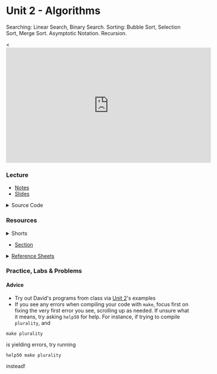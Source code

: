 # Unit 2 - Algorithms

Searching: Linear Search, Binary Search. Sorting: Bubble Sort, Selection Sort, Merge Sort. Asymptotic Notation. Recursion.

<<iframe width="560" height="315" src="https://www.youtube.com/embed/jZzyERW7h1A?si=Bgs75CUWSgHR3hzK" title="YouTube video player" frameborder="0" allow="accelerometer; autoplay; clipboard-write; encrypted-media; gyroscope; picture-in-picture; web-share" referrerpolicy="strict-origin-when-cross-origin" allowfullscreen></iframe>

### Lecture

  - [Notes](https://cs50.harvard.edu/ap/2025/curriculum/x/notes/3/)
  - [Slides](https://docs.google.com/presentation/d/1ENhWmVm9qc0covRXjfML3sU54Z--jTI377B52pHtKKo/edit?usp=sharing)

<details>
  <summary>Source Code</summary>
    <ul>
      <li><a href="https://cdn.cs50.net/2023/fall/lectures/3/src3/">Index</a></li>
      <li><a href="https://cdn.cs50.net/2023/fall/lectures/3/src3.pdf">PDF</a></li>
      <li><a href="https://cdn.cs50.net/2023/fall/lectures/3/src3.zip">Zip</a></li>
    </ul>
</details>

### Resources

<details>  
  <summary>Shorts</summary>
  <ol>
    <li><a href="https://www.youtube.com/watch?v=TwsgCHYmbbA">Linear Search</a></li>
    <li><a href="https://www.youtube.com/watch?v=T98PIp4omUA">Binary Search</a></li>
    <li><a href="https://www.youtube.com/watch?v=RT-hUXUWQ2I">Bubble Sort</a></li>
    <li><a href="https://www.youtube.com/watch?v=3hH8kTHFw2A">Selection Sort</a></li>
    <li><a href="https://www.youtube.com/watch?v=mz6tAJMVmfM">Recursion</a></li>
    <li><a href="https://www.youtube.com/watch?v=Ns7tGNbtvV4">Merge Sort</a></li>
    <li><a href="https://www.youtube.com/watch?v=ktWL3nN38ZA">Algorithm Summary</a></li>
  </ol>
</details>

- [Section](https://cs50.harvard.edu/ap/2025/curriculum/x/sections/3/)

<details><summary><a href="\apcsp\assets\pdfs\ch3_ref_sheets_2020.pdf">Reference Sheets</a></summary>
  <ul>
    <li><a href="\apcsp\assets\pdfs\linear_search.pdf">Linear Search</a></li>
    <li><a href="\apcsp\assets\pdfs\binary_search.pdf">Binary Search</a></li>
    <li><a href="\apcsp\assets\pdfs\computational_complexity.pdf">Computational Complexity</a></li>
    <li><a href="\apcsp\assets\pdfs\bubble_sort.pdf">Bubble Sort</a></li>
    <li><a href="\apcsp\assets\pdfs\selection_sort.pdf">Selection Sort</a></li>
    <li><a href="\apcsp\assets\pdfs\recursion.pdf">Recursion</a></li>
    <li><a href="\apcsp\assets\pdfs\merge_sort.pdf">Merge Sort</a></li>
  </ul>
</details>

### Practice, Labs & Problems

<!-- - [Lab 3](https://cs50.harvard.edu/ap/2024/curriculum/x/labs/3/)
- [Practice Problems](https://cs50.harvard.edu/ap/2024/problems/3/)
- Problem Sets:
  - Submit [Plurality](https://cs50.harvard.edu/ap/2024/curriculum/x/psets/3/plurality/)
  - Submit **one** of the following:
    - [Runoff](https://cs50.harvard.edu/ap/2024/curriculum/x/psets/3/runoff/), if feeling less comfortable
    - [Tideman](https://cs50.harvard.edu/ap/2024/curriculum/x/psets/3/tideman/), if feeling more comfortable -->


#### Advice
- Try out David's programs from class via [Unit 2](https://cdn.cs50.net/2022/fall/lectures/3/src3.pdf)'s examples
- If you see any errors when compiling your code with `make`, focus first on fixing the very first error you see, scrolling up as needed. If unsure what it means, try asking `help50` for help. For instance, if trying to compile `plurality`, and

```
make plurality 
```

is yielding errors, try running

```
help50 make plurality
```

instead!



<!-- <details>  
  <summary>Labs</summary>
  <ul>
    <li><a href="https://lab.cs50.io/candib80/cs50labs/c/struct0/">Struct 0</a></li>
    <li><a href="https://lab.cs50.io/candib80/cs50labs/c/struct1/">Struct 1</a></li>
    <!-- <li><a href="https://lab.cs50.io/candib80/cs50labs/c//"></a></li>
    <li><a href="https://lab.cs50.io/candib80/cs50labs/c//"></a></li> -->
  <!-- </ul>
</details> -->